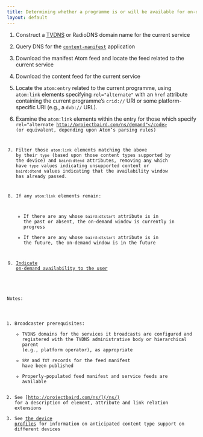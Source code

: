 ```yaml
---
title: Determining whether a programme is or will be available for on-demand viewing
layout: default
---
```


1. Construct a [TVDNS](/discovery/tvdns) or RadioDNS domain name for the
current service

2. Query DNS for the [<code>content-manifest</code>](http://wiki.github.com/nexgenta/Baird/service-manifests)
application

3. Download the manifest Atom feed and locate the feed related to the current service

4. Download the content feed for the current service

5. Locate the <code>atom:entry</code> related to the current programme, using
<code>atom:link</code> elements specifying <code>rel="alternate"</code> with an
<code>href</code> attribute containing the current programme’s <code>crid://</code> URI
or some platform-specific URI (e.g., a <code>dvb://</code> URL).

6. Examine the <code>atom:link</code> elements within the entry for those which specify
<code>rel="alternate http://projectbaird.com/ns/demand"</code> (or equivalent, depending
upon Atom’s parsing rules)

7. Filter those <code>atom:link</code> elements matching the above by their <code>type</code>
(based upon those content types supported by the device) and
<code>baird:dtend</code> attributes, removing any which have <code>type</code>
values indicating unsupported content or <code>baird:dtend</code> values
indicating that the availability window has already passed.

8. If any <code>atom:link</code> elements remain:
	* If there are any whose <code>baird:dtstart</code> attribute is in the past
	or absent, the on-demand window is currently in progress
	* If there are any whose <code>baird:dtstart</code> attribute is in the future,
	the on-demand window is in the future

9. [Indicate on-demand availability to the user](http://emberapp.com/nevali/collections/nxtv-stb-mock-ups/nevali:epg-viewing-programme-details/)

Notes:

1. Broadcaster prerequisites:
	* TVDNS domains for the services it broadcasts are configured and registered with the
	TVDNS administrative body or hierarchical parent (e.g., platform operator), as appropriate
	* <code>SRV</code> and <code>TXT</code> records for the feed manifest have been published
	* Properly-populated feed manifest and service feeds are available
2. See [http://projectbaird.com/ns/](/ns/) for a description of element,
attribute and link relation extensions
3. See [the device profiles](http://wiki.github.com/nexgenta/Baird/device-profiles)
for information on anticipated content type support on different devices
